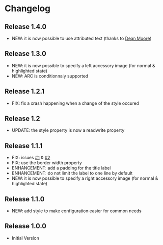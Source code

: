 # Changelog

## Release 1.4.0

* NEW: it is now possible to use attributed text (thanks to [Dean Moore](https://github.com/moored))

## Release 1.3.0

* NEW: it is now possible to specify a left accessory image (for normal & highlighted state)
* NEW: ARC is conditionnaly supported

## Release 1.2.1

* FIX: fix a crash happening when a change of the style occured

## Release 1.2

* UPDATE: the style property is now a readwrite property

## Release 1.1.1

* FIX: issues [#1](https://github.com/nverinaud/NVUIGradientButton/issues/1) & [#2](https://github.com/nverinaud/NVUIGradientButton/issues/2)
* FIX: use the border width property
* ENHANCEMENT: add a padding for the title label
* ENHANCEMENT: do not limit the label to one line by default
* NEW: it is now possible to specify a right accessory image (for normal & highlighted state)

## Release 1.1.0

* NEW: add style to make configuration easier for common needs

## Release 1.0.0

* Initial Version